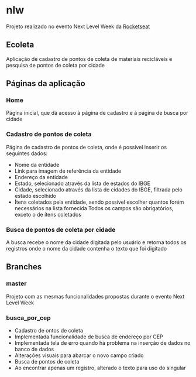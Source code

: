 # nlw

Projeto realizado no evento Next Level Week da [Rocketseat](https://rocketseat.com.br/)

## Ecoleta
Aplicação de cadastro de pontos de coleta de materiais recicláveis e pesquisa de pontos de coleta por cidade

## Páginas da aplicação
### Home
Página inicial, que dá acesso à página de cadastro e à página de busca por cidade
### Cadastro de pontos de coleta
Página de cadastro de pontos de coleta, onde é possível inserir os seguintes dados:
- Nome da entidade
- Link para imagem de referência da entidade
- Endereço da entidade
- Estado, selecionado através da lista de estados do IBGE
- Cidade, selecionado através da lista de cidades do IBGE, filtrada pelo estado escolhido
- Ítens coletados pela entidade, sendo possível escolher quantos forém necessários na lista fornecida
Todos os campos são obrigatórios, exceto o de ítens coletados
### Busca de pontos de coleta por cidade
A busca recebe o nome da cidade digitada pelo usuário e retorna todos os registros onde o nome da cidade contenha o texto que foi digitado

## Branches
### master
Projeto com as mesmas funcionalidades propostas durante o evento Next Level Week
### busca_por_cep
- Cadastro de ontos de coleta
 - Implementada funcionalidade de busca de endereço por CEP
 - Implementada tela de erro quando há problema na inserção de dados no banco de dados
 - Alterações visuais para abarcar o novo campo criado
- Busca de pontos de coleta
 - Ao encontrar apenas um registro, alterado o texto para uso do singular
